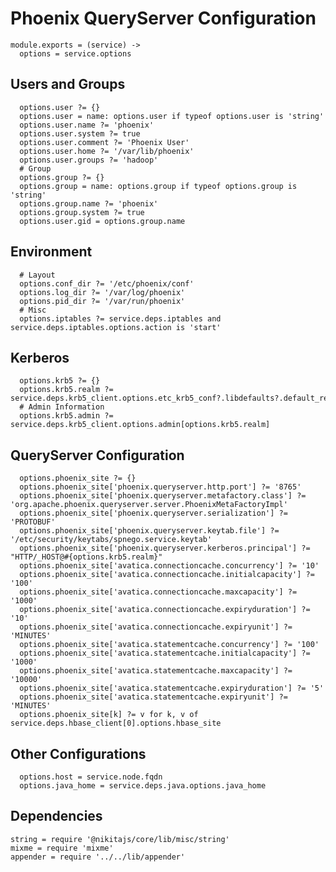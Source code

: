 
# Phoenix QueryServer Configuration

    module.exports = (service) ->
      options = service.options

## Users and Groups

      options.user ?= {}
      options.user = name: options.user if typeof options.user is 'string'
      options.user.name ?= 'phoenix'
      options.user.system ?= true
      options.user.comment ?= 'Phoenix User'
      options.user.home ?= '/var/lib/phoenix'
      options.user.groups ?= 'hadoop'
      # Group
      options.group ?= {}
      options.group = name: options.group if typeof options.group is 'string'
      options.group.name ?= 'phoenix'
      options.group.system ?= true
      options.user.gid = options.group.name

## Environment

      # Layout
      options.conf_dir ?= '/etc/phoenix/conf'
      options.log_dir ?= '/var/log/phoenix'
      options.pid_dir ?= '/var/run/phoenix'
      # Misc
      options.iptables ?= service.deps.iptables and service.deps.iptables.options.action is 'start'

## Kerberos

      options.krb5 ?= {}
      options.krb5.realm ?= service.deps.krb5_client.options.etc_krb5_conf?.libdefaults?.default_realm
      # Admin Information
      options.krb5.admin ?= service.deps.krb5_client.options.admin[options.krb5.realm]

## QueryServer Configuration

      options.phoenix_site ?= {}
      options.phoenix_site['phoenix.queryserver.http.port'] ?= '8765'
      options.phoenix_site['phoenix.queryserver.metafactory.class'] ?= 'org.apache.phoenix.queryserver.server.PhoenixMetaFactoryImpl'
      options.phoenix_site['phoenix.queryserver.serialization'] ?= 'PROTOBUF'
      options.phoenix_site['phoenix.queryserver.keytab.file'] ?= '/etc/security/keytabs/spnego.service.keytab'
      options.phoenix_site['phoenix.queryserver.kerberos.principal'] ?= "HTTP/_HOST@#{options.krb5.realm}"
      options.phoenix_site['avatica.connectioncache.concurrency'] ?= '10'
      options.phoenix_site['avatica.connectioncache.initialcapacity'] ?= '100'
      options.phoenix_site['avatica.connectioncache.maxcapacity'] ?= '1000'
      options.phoenix_site['avatica.connectioncache.expiryduration'] ?= '10'
      options.phoenix_site['avatica.connectioncache.expiryunit'] ?= 'MINUTES'
      options.phoenix_site['avatica.statementcache.concurrency'] ?= '100'
      options.phoenix_site['avatica.statementcache.initialcapacity'] ?= '1000'
      options.phoenix_site['avatica.statementcache.maxcapacity'] ?= '10000'
      options.phoenix_site['avatica.statementcache.expiryduration'] ?= '5'
      options.phoenix_site['avatica.statementcache.expiryunit'] ?= 'MINUTES'
      options.phoenix_site[k] ?= v for k, v of service.deps.hbase_client[0].options.hbase_site
      
## Other Configurations

      options.host = service.node.fqdn
      options.java_home = service.deps.java.options.java_home

## Dependencies

    string = require '@nikitajs/core/lib/misc/string'
    mixme = require 'mixme'
    appender = require '../../lib/appender'

